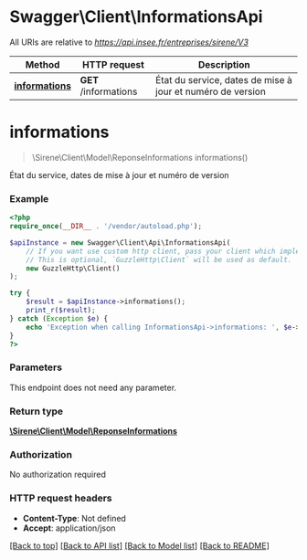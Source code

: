 # Swagger\Client\InformationsApi

All URIs are relative to *https://api.insee.fr/entreprises/sirene/V3*

Method | HTTP request | Description
------------- | ------------- | -------------
[**informations**](InformationsApi.md#informations) | **GET** /informations | État du service, dates de mise à jour et numéro de version


# **informations**
> \Sirene\Client\Model\ReponseInformations informations()

État du service, dates de mise à jour et numéro de version



### Example
```php
<?php
require_once(__DIR__ . '/vendor/autoload.php');

$apiInstance = new Swagger\Client\Api\InformationsApi(
    // If you want use custom http client, pass your client which implements `GuzzleHttp\ClientInterface`.
    // This is optional, `GuzzleHttp\Client` will be used as default.
    new GuzzleHttp\Client()
);

try {
    $result = $apiInstance->informations();
    print_r($result);
} catch (Exception $e) {
    echo 'Exception when calling InformationsApi->informations: ', $e->getMessage(), PHP_EOL;
}
?>
```

### Parameters
This endpoint does not need any parameter.

### Return type

[**\Sirene\Client\Model\ReponseInformations**](../Model/ReponseInformations.md)

### Authorization

No authorization required

### HTTP request headers

 - **Content-Type**: Not defined
 - **Accept**: application/json

[[Back to top]](#) [[Back to API list]](../../README.md#documentation-for-api-endpoints) [[Back to Model list]](../../README.md#documentation-for-models) [[Back to README]](../../README.md)


